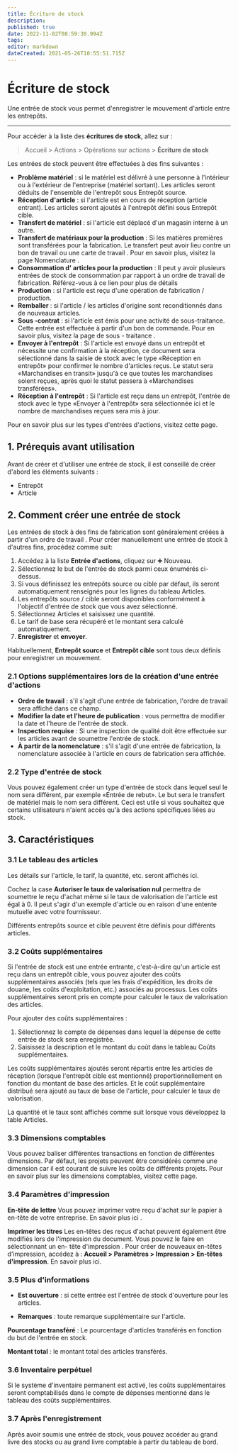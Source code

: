 ```yaml
---
title: Écriture de stock
description: 
published: true
date: 2022-11-02T08:59:30.994Z
tags: 
editor: markdown
dateCreated: 2021-05-26T10:55:51.715Z
---
```


# Écriture de stock
Une entrée de stock vous permet d'enregistrer le mouvement d'article entre les entrepôts.

---

Pour accéder à la liste des **écritures de stock**, allez sur :

> Accueil > Actions > Opérations sur actions > **Écriture de stock**

Les entrées de stock peuvent être effectuées à des fins suivantes :

- **Problème matériel** : si le matériel est délivré à une personne à l'intérieur ou à l'extérieur de l'entreprise (matériel sortant). Les articles seront déduits de l'ensemble de l'entrepôt sous Entrepôt source.
- **Réception d'article** : si l'article est en cours de réception (article entrant). Les articles seront ajoutés à l'entrepôt défini sous Entrepôt cible.
- **Transfert de matériel** : si l'article est déplacé d'un magasin interne à un autre.
- **Transfert de matériaux pour la production** : Si les matières premières sont transférées pour la fabrication. Le transfert peut avoir lieu contre un bon de travail ou une carte de travail . Pour en savoir plus, visitez la page Nomenclature .
- **Consommation d' articles pour la production** : Il peut y avoir plusieurs entrées de stock de consommation par rapport à un ordre de travail de fabrication. Référez-vous à ce lien pour plus de détails
- **Production** : si l'article est reçu d'une opération de fabrication / production.
- **Remballer** : si l'article / les articles d'origine sont reconditionnés dans de nouveaux articles.
- **Sous -contrat** : si l'article est émis pour une activité de sous-traitance. Cette entrée est effectuée à partir d'un bon de commande. Pour en savoir plus, visitez la page de sous - traitance .
- **Envoyer à l'entrepôt** : Si l'article est envoyé dans un entrepôt et nécessite une confirmation à la réception, ce document sera sélectionné dans la saisie de stock avec le type «Réception en entrepôt» pour confirmer le nombre d'articles reçus. Le statut sera «Marchandises en transit» jusqu'à ce que toutes les marchandises soient reçues, après quoi le statut passera à «Marchandises transférées».
- **Réception à l'entrepôt** : Si l'article est reçu dans un entrepôt, l'entrée de stock avec le type «Envoyer à l'entrepôt» sera sélectionnée ici et le nombre de marchandises reçues sera mis à jour.

Pour en savoir plus sur les types d'entrées d'actions, visitez cette page.

## 1. Prérequis avant utilisation

Avant de créer et d'utiliser une entrée de stock, il est conseillé de créer d'abord les éléments suivants :

- Entrepôt
- Article

## 2. Comment créer une entrée de stock 

Les entrées de stock à des fins de fabrication sont généralement créées à partir d'un ordre de travail . Pour créer manuellement une entrée de stock à d'autres fins, procédez comme suit:

1. Accédez à la liste **Entrée d'actions**, cliquez sur :heavy_plus_sign: Nouveau.
2. Sélectionnez le but de l'entrée de stock parmi ceux énumérés ci-dessus.
3. Si vous définissez les entrepôts source ou cible par défaut, ils seront automatiquement renseignés pour les lignes du tableau Articles.
4. Les entrepôts source / cible seront disponibles conformément à l'objectif d'entrée de stock que vous avez sélectionné.
5. Sélectionnez Articles et saisissez une quantité.
6. Le tarif de base sera récupéré et le montant sera calculé automatiquement.
7. **Enregistrer** et **envoyer**.

Habituellement, **Entrepôt source** et **Entrepôt cible** sont tous deux définis pour enregistrer un mouvement.

### 2.1 Options supplémentaires lors de la création d'une entrée d'actions

- **Ordre de travail** : s'il s'agit d'une entrée de fabrication, l'ordre de travail sera affiché dans ce champ.
- **Modifier la date et l'heure de publication** : vous permettra de modifier la date et l'heure de l'entrée de stock.
- **Inspection requise** : Si une inspection de qualité doit être effectuée sur les articles avant de soumettre l'entrée de stock.
- **À partir de la nomenclature** : s'il s'agit d'une entrée de fabrication, la nomenclature associée à l'article en cours de fabrication sera affichée.

### 2.2 Type d'entrée de stock

Vous pouvez également créer un type d'entrée de stock dans lequel seul le nom sera différent, par exemple «Entrée de rebut». Le but sera le transfert de matériel mais le nom sera différent. Ceci est utile si vous souhaitez que certains utilisateurs n'aient accès qu'à des actions spécifiques liées au stock.

## 3. Caractéristiques

### 3.1 Le tableau des articles 

Les détails sur l'article, le tarif, la quantité, etc. seront affichés ici.

Cochez la case **Autoriser le taux de valorisation nul** permettra de soumettre le reçu d'achat même si le taux de valorisation de l'article est égal à 0. Il peut s'agir d'un exemple d'article ou en raison d'une entente mutuelle avec votre fournisseur.

Différents entrepôts source et cible peuvent être définis pour différents articles.

### 3.2 Coûts supplémentaires

Si l'entrée de stock est une entrée entrante, c'est-à-dire qu'un article est reçu dans un entrepôt cible, vous pouvez ajouter des coûts supplémentaires associés (tels que les frais d'expédition, les droits de douane, les coûts d'exploitation, etc.) associés au processus. Les coûts supplémentaires seront pris en compte pour calculer le taux de valorisation des articles.

Pour ajouter des coûts supplémentaires :

1. Sélectionnez le compte de dépenses dans lequel la dépense de cette entrée de stock sera enregistrée.
2. Saisissez la description et le montant du coût dans le tableau Coûts supplémentaires.

Les coûts supplémentaires ajoutés seront répartis entre les articles de réception (lorsque l'entrepôt cible est mentionné) proportionnellement en fonction du montant de base des articles. Et le coût supplémentaire distribué sera ajouté au taux de base de l'article, pour calculer le taux de valorisation.

La quantité et le taux sont affichés comme suit lorsque vous développez la table Articles.

### 3.3 Dimensions comptables 
Vous pouvez baliser différentes transactions en fonction de différentes dimensions. Par défaut, les projets peuvent être considérés comme une dimension car il est courant de suivre les coûts de différents projets. Pour en savoir plus sur les dimensions comptables, visitez cette page.

### 3.4 Paramètres d'impression 

**En-tête de lettre** 
Vous pouvez imprimer votre reçu d'achat sur le papier à en-tête de votre entreprise. En savoir plus ici .

**Imprimer les titres** 
Les en-têtes des reçus d'achat peuvent également être modifiés lors de l'impression du document. Vous pouvez le faire en sélectionnant un en- tête d'impression . Pour créer de nouveaux en-têtes d'impression, accédez à : **Accueil > Paramètres > Impression > En-têtes d'impression**. En savoir plus ici.

### 3.5 Plus d'informations 

- **Est ouverture** : si cette entrée est l'entrée de stock d'ouverture pour les articles.

- **Remarques** : toute remarque supplémentaire sur l'article.

**Pourcentage transféré** : Le pourcentage d'articles transférés en fonction du but de l'entrée en stock.

**Montant total** : le montant total des articles transférés.

### 3.6 Inventaire perpétuel

Si le système d'inventaire permanent est activé, les coûts supplémentaires seront comptabilisés dans le compte de dépenses mentionné dans le tableau des coûts supplémentaires.

### 3.7 Après l'enregistrement

Après avoir soumis une entrée de stock, vous pouvez accéder au grand livre des stocks ou au grand livre comptable à partir du tableau de bord.